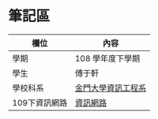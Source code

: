 # 筆記區

欄位 | 內容
-----|--------
學期 | 108 學年度下學期
學生 |  傅于軒
學校科系 | [金門大學資訊工程系](https://www.nqu.edu.tw/educsie/index.php)
109下資訊網路|[資訊網路](https://github.com/FUYUHSUAN/note/tree/108-2)
